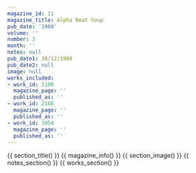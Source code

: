 ```yaml
---
magazine_id: 11
magazine_title: Alpha Beat Soup
pub_date: '1988'
volume: ''
number: 3
month: ''
notes: null
pub_date1: 30/12/1988
pub_date2: null
image: null
works_included:
- work_id: 1100
  magazine_page: ''
  published_as: ''
- work_id: 2188
  magazine_page: ''
  published_as: ''
- work_id: 3954
  magazine_page: ''
  published_as: ''
---
```


{{ section_title() }}
{{ magazine_info() }}
{{ section_image() }}
{{ notes_section() }}
{{ works_section() }}
